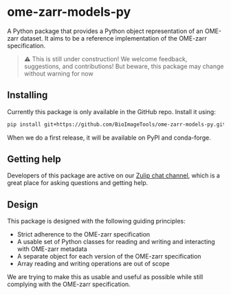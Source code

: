 # ome-zarr-models-py

A Python package that provides a Python object representation of an OME-zarr dataset.
It aims to be a reference implementation of the OME-zarr specification.

> ⚠️ This is still under construction!
> We welcome feedback, suggestions, and contributions!
> But beware, this package may change without warning for now

## Installing

Currently this package is only available in the GitHub repo.
Install it using:

```sh
pip install git+https://github.com/BioImageTools/ome-zarr-models-py.git@main
```

When we do a first release, it will be available on PyPI and conda-forge.

## Getting help

Developers of this package are active on our [Zulip chat channel](https://imagesc.zulipchat.com/#narrow/channel/469152-ome-zarr-models-py), which is a great place for asking questions and getting help.

## Design

This package is designed with the following guiding principles:

- Strict adherence to the OME-zarr specification
- A usable set of Python classes for reading and writing and interacting with OME-zarr metadata
- A separate object for each version of the OME-zarr specification
- Array reading and writing operations are out of scope

We are trying to make this as usable and useful as possible while still complying with the OME-zarr specification.
